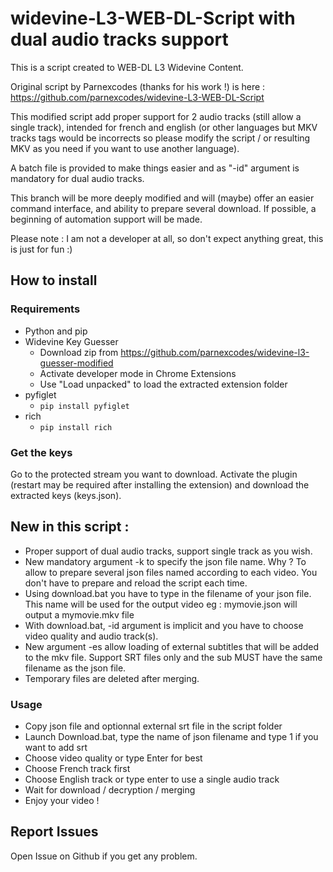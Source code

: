 # widevine-L3-WEB-DL-Script with dual audio tracks support
This is a script created to WEB-DL L3 Widevine Content.

Original script by Parnexcodes (thanks for his work !) is here :
https://github.com/parnexcodes/widevine-L3-WEB-DL-Script

This modified script add proper support for 2 audio tracks (still allow a single track), intended for french and english (or other languages but MKV tracks tags would be incorrects so please modify the script / or resulting MKV as you need if you want to use another language).

A batch file is provided to make things easier and as "-id" argument is mandatory for dual audio tracks.

This branch will be more deeply modified and will (maybe) offer an easier command interface, and ability to prepare several download.
If possible, a beginning of automation support will be made.

Please note : I am not a developer at all, so don't expect anything great, this is just for fun :)

## How to install
### Requirements
* Python and pip
* Widevine Key Guesser
  * Download zip from https://github.com/parnexcodes/widevine-l3-guesser-modified
  * Activate developer mode in Chrome Extensions
  * Use "Load unpacked" to load the extracted extension folder
* pyfiglet
  * `pip install pyfiglet`
* rich
  * `pip install rich`

### Get the keys
Go to the protected stream you want to download. Activate the plugin (restart may be required after installing the extension) and download the extracted keys (keys.json).


## New in this script : 
* Proper support of dual audio tracks, support single track as you wish.
* New mandatory argument -k to specify the json file name. Why ? To allow to prepare several json files named according to each video. You don't have to prepare and reload the script each time.
* Using download.bat you have to type in the filename of your json file. This name will be used for the output video
 eg : mymovie.json will output a mymovie.mkv file
* With download.bat, -id argument is implicit and you have to choose video quality and audio track(s). 
* New argument -es allow loading of external subtitles that will be added to the mkv file. Support SRT files only and the sub MUST have the same filename as the json file.
* Temporary files are deleted after merging.

### Usage

* Copy json file and optionnal external srt file in the script folder
* Launch Download.bat, type the name of json filename and type 1 if you want to add srt
* Choose video quality or type Enter for best
* Choose French track first
* Choose English track or type enter to use a single audio track
* Wait for download / decryption / merging
* Enjoy your video !

## Report Issues

Open Issue on Github if you get any problem.
